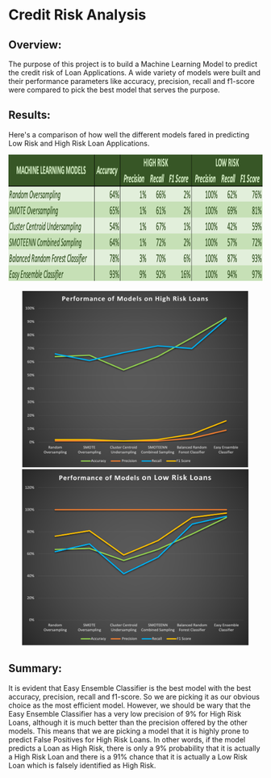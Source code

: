 # Credit Risk Analysis

## Overview: 
   The purpose of this project is to build a Machine Learning Model to predict the credit risk of Loan Applications. A wide variety of models were built and their performance parameters like accuracy, precision, recall and f1-score were compared to pick the best model that serves the purpose.

## Results: 
  Here's a comparison of how well the different models fared in predicting Low Risk and High Risk Loan Applications.
<p align='center'>
<img src='https://github.com/yazhcodes/Credit_Risk_Analysis/blob/main/Resources/Images/Performance%20Chart.png' height=250 width=1000></img> 
<br><br>
<img src='https://github.com/yazhcodes/Credit_Risk_Analysis/blob/main/Resources/Images/High%20Risk%20Loans.png' height=350 width=450></img>       
<img src='https://github.com/yazhcodes/Credit_Risk_Analysis/blob/main/Resources/Images/Low%20Risk%20Loans.png' height=350 width=450></img>
</p>

## Summary: 
   It is evident that Easy Ensemble Classifier is the best model with the best accuracy, precision, recall and f1-score. So we are picking it as our obvious choice as the most efficient model.
   However, we should be wary that the Easy Ensemble Classifier has a very low precision of 9% for High Risk Loans, although it is much better than the precision offered by the other models. This means that we are picking a model that it is highly prone to predict False Positives for High Risk Loans. In other words, if the model predicts a Loan as High Risk, there is only a 9% probability that it is actually a High Risk Loan and there is a 91% chance that it is actually a Low Risk Loan which is falsely identified as High Risk.
